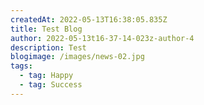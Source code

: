 ```yaml
---
createdAt: 2022-05-13T16:38:05.835Z
title: Test Blog
author: 2022-05-13t16-37-14-023z-author-4
description: Test
blogimage: /images/news-02.jpg
tags:
  - tag: Happy
  - tag: Success
---
```

